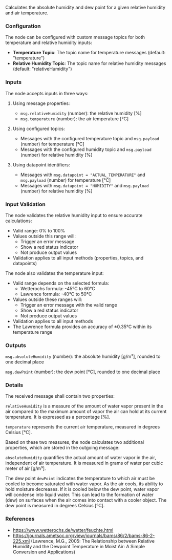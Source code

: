 Calculates the absolute humidity and dew point for a given relative humidity and air temperature.

### Configuration

The node can be configured with custom message topics for both temperature and relative humidity inputs:

- **Temperature Topic**: The topic name for temperature messages (default: "temperature")
- **Relative Humidity Topic**: The topic name for relative humidity messages (default: "relativeHumidity")

### Inputs

The node accepts inputs in three ways:

1. Using message properties:
   - `msg.relativeHumidity` (number): the relative humidity [%]
   - `msg.temperature` (number): the air temperature [°C]

2. Using configured topics:
   - Messages with the configured temperature topic and `msg.payload` (number) for temperature [°C]
   - Messages with the configured humidity topic and `msg.payload` (number) for relative humidity [%]

3. Using datapoint identifiers:
   - Messages with `msg.datapoint = "ACTUAL_TEMPERATURE"` and `msg.payload` (number) for temperature [°C]
   - Messages with `msg.datapoint = "HUMIDITY"` and `msg.payload` (number) for relative humidity [%]

### Input Validation

The node validates the relative humidity input to ensure accurate calculations:

- Valid range: 0% to 100%
- Values outside this range will:
  - Trigger an error message
  - Show a red status indicator
  - Not produce output values
- Validation applies to all input methods (properties, topics, and datapoints)

The node also validates the temperature input:

- Valid range depends on the selected formula:
  - Wetterochs formula: -45°C to 60°C
  - Lawrence formula: -40°C to 50°C
- Values outside these ranges will:
  - Trigger an error message with the valid range
  - Show a red status indicator
  - Not produce output values
- Validation applies to all input methods
- The Lawrence formula provides an accuracy of ±0.35°C within its temperature range

### Outputs

`msg.absoluteHumidity` (number): the absolute humidity [g/m³], rounded to one decimal place

`msg.dewPoint` (number): the dew point [°C], rounded to one decimal place

### Details
    
The received message shall contain two properties:
    
`relativeHumidity` is a measure of the amount of water vapor present in the air compared to the maximum amount of vapor the air can hold at its current temperature. It is expressed as a percentage [%].

`temperature` represents the current air temperature, measured in degrees Celsius [°C].

Based on these two measures, the node calculates two additional properties, which are stored in the outgoing message:

`absoluteHumidity` quantifies the actual amount of water vapor in the air, independent of air temperature. It is measured in grams of water per cubic meter of air [g/m³].

The dew point `dewPoint` indicates the temperature to which air must be cooled to become saturated with water vapor. As the air cools, its ability to hold moisture decreases. If it is cooled below the dew point, water vapor will condense into liquid water. This can lead to the formation of water (dew) on surfaces when the air comes into contact with a cooler object. The dew point is measured in degrees Celsius [°C].
    
### References

 -  https://www.wetterochs.de/wetter/feuchte.html
 - https://journals.ametsoc.org/view/journals/bams/86/2/bams-86-2-225.xml (Lawrence, M.G., 2005: The Relationship between Relative Humidity and the Dewpoint Temperature in Moist Air: A Simple Conversion and Applications)